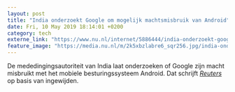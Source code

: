 ```yaml
---
layout: post
title: "India onderzoekt Google om mogelijk machtsmisbruik van Android"
date: Fri, 10 May 2019 18:14:01 +0200
category: tech
externe_link: "https://www.nu.nl/internet/5886444/india-onderzoekt-google-om-mogelijk-machtsmisbruik-van-android.html"
feature_image: "https://media.nu.nl/m/2k5xbzlabre6_sqr256.jpg/india-onderzoekt-google-om-mogelijk-machtsmisbruik-van-android.jpg"
---
```


De mededingingsautoriteit van India laat onderzoeken of Google zijn macht misbruikt met het mobiele besturingssysteem Android. Dat schrijft <a href="https://www.reuters.com/article/us-google-india-antitrust-exclusive/exclusive-india-orders-anti-trust-probe-of-google-for-alleged-android-abuse-sources-idUSKCN1SG17O" target="_blank"><em>Reuters</em></a> op basis van ingewijden.
